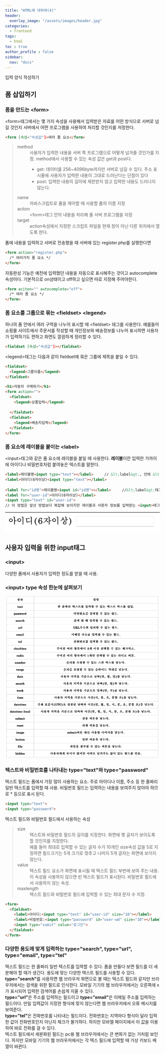 ```yaml
---
title: "HTML에 대하여(4)"
header:
  overlay_image: "/assets/images/header.jpg"
categories:
  - frontend
tags:
  - html
toc : true
author_profile : false
sidebar:
  nav: "docs"
---
```

<p>입력 양식 작성하기</p>

## 폼 삽입하기

### 폼을 만드는 &lt;form&gt;

<p>&lt;form&gt;태그에서는 몇 가지 속성을 사용해서 입력받은 자료를 어떤 방식으로 서버로 넘길 것인지 서버에서 어떤 프로그램을 사용하여 처리할 것인지를 저정한다.</p>

```html
<form [속성="속성값"]>여러 폼 요소</form>
```
<p>
  <blockquote>
    <dl>
      <dt>method</dt>
      <dd>사용자가 입력한 내용을 서버 쪽 프로그램으로 어떻게 넘겨줄 것인가를 지정. method에서 사용할 수 있는 속성 값은 get과 post다.<br>
        <ul>
          <li>get: 데이터를 256~4096byte까지만 서버로 넘길 수 있다. 주소 표시줄에 사용자가 입력한 내용이 그대로 드러난다는 단점이 있다</li>
          <li>post: 입력한 내용의 길이에 제한받지 않고 입력한 내용도 드러나지 않는다.</li>
        </ul></dd>
      <dt>name</dt>
      <dd>자바스크립트로 폼을 제어할 때 사용할 폼의 이름 지정</dd>
      <dt>aciton</dt>
      <dd>&lt;form&gt;태그 안의 내용을 처리해 줄 서버 프로그램을 지정</dd>
      <dt>target</dt>
      <dd>action속성에서 지정한 스크립트 파일을 현재 창이 아닌 다른 위치에서 열도록 한다.</dd>
    </dl>
  </blockquote>
</p>

<p>폼에 내용을 입력하고 서버로 전송했을 때 서버에 있는 register.php를 실행한다면</p>

```html
<form action="register.php">
  /* 여러가지 폼 요소 */
</form>
```

<p>자동완성 기능은 예전에 입력했던 내용을 자동으로 표시해주는 것이고 autocomplete속성이다. 기본적으로 on상태이고 off하고 싶으면 따로 지정해 주어야한다.</p>

```html
<form aciton="" autocomplete="off">
  /* 여러 폼 요소 */
</form>
```

### 폼 요소를 그룹으로 묶는 &lt;fieldset&gt; &lt;legend&gt;

<p>하나의 폼 안에서 여러 구역을 나누어 표시할 때 &lt;fieldset&gt; 태그를 사용한다. 예를들어 쇼핑물 사이트에서 주문서를 작성할 때 개인정보와 배송정보를 나누어 표시하면 사용자가 입력하기도 편하고 화면도 깔끔하게 정리할 수 있다.</p>

```html
<fieldset [속성="속성값"]></fieldset>
```

<p>&lt;legend&gt;태그는 다음과 같이 fieldset에 묶은 그룹에 제목을 붙일 수 있다.</p>

```html
<fieldset>
  <legend>그룹이름</legend>
</fieldset>
```

```html
<h1>자동차 구매하기</h1>
<form action="">
  <fieldset>
    <legend>상품입력</legend>

  </fieldset>
  <fieldset>
    <legend>배송지입력</legend>
  </fieldset>
</form>
```

### 폼 요소에 레이블을 붙이는 &lt;label&gt;

<p>&lt;input&gt;태그와 같은 폼 요소에 레이블을 붙일 때 사용한다. <b>레이블</b>이란 입력란 가까이에 아이디나 비밀번호처럼 붙여놓은 텍스트를 말한다.</p>

```html
<label>레이블명<input type="text"></label>     // &lt;label&gt;, 안에 &lt;input&gt; 넣기
<label>아이디(6자이상)<input type="text"></label>

<label for="id명">레이블명<input id="id명"></label>     //&lt;label&gt;태그와 폼 요소를 따로 쓰고 연결하기
<label for="user-id">아이디(6자이상)</label>
<input type="text" id="user-id">
// 이 방법은 앞선 방법보다 복잡해 보이지만 레이블과 사용자 정보를 입력받는 <input>태그가 떨어져 있더라도 둘 사이를 쉽게 연결할 수 있다.
```

![image](/assets/images/fifthpost(1).jpg)

## 사용자 입력을 위한 input태그

### &lt;input&gt;

<p>다양한 폼에서 사용자가 입력한 정도를 받을 때 사용.</p>

### &lt;input&gt; type 속성 한눈에 살펴보기

![image](/assets/images/fifthpost(2).jpg)

### 텍스트와 비밀번호를 나타내는 type="text"와 type="password"

<p>텍스트 필드는 폼에서 가장 많이 사용하는 요소. 주로 아이디나 이름, 주소 등 한 줄짜리 일반 텍스트를 입력할 때 사용. 비밀번호 필드는 입력하는 내용을 보여주지 않아야 하므로 * 등으로 표시 된다.</p>

```html
<input type="text">
<input type="password">
```
<p>텍스트 필드와 비밀번호 필드에서 사용하는 속성</p>

<p>
  <blockquote>
    <dl>
      <dt>size</dt>
      <dd>텍스트와 비밀번호 필드의 길이를 지정한다. 화면에 몇 글자가 보이도록 할 것인지를 지정한다. <br>예를 들어 최대로 입력할 수 있는 글자 수가 10개인 size속성 값을 5로 지정하면 필드크기는 5개 크기로 맞추고 나머지 5개 글자는 화면에 보이지 않는다.</dd>
      <dt>value</dt>
      <dd>텍스트 필드 요소가 화면에 표시될 때 텍스트 필드 부번에 보여 주는 내용. 이 속성을 사용하지 않으면 빈 텍스트 필드가 표시된다. 비밀번호 필드에서 사용하지 않는 속성.</dd>
      <dt>maxlength</dt>
      <dd>텍스트 필드와 비밀번호 필드에 입력할 수 있는 최대 문자 수 지정.</dd>
    </dl>
  </blockquote>
</p>


```html
<form>
  <fieldset>
    <label>아이디:<input type="text" id="user-id" size="10"></label>
    <label>비빌번호:<input type="password" id="user-wd" size="10"></label>
    <input type="sumit" value="로그인">
  </fieldset>
</form>
```

### 다양한 용도에 맞게 입력하는 type="search", type="url", type="email", type="tel"

<p>텍스트 필드는 한 줄짜리 일반 텍스트를 입력할 수 있다. 폼을 만들다 보면 필드를 더 세분해야 할 때가 생긴다. 용도에 맞는 다양한 텍스트 필드를 사용할 수 있다.<br><b>type="search"</b>를 사용하면 웹 브라우저 화면으로 볼 때는 텍스트 필드와 같지만 브라우저에서는 검색을 위한 필드로 인식한다. 모바일 기기의 웹 브라우저에서는 오른쪽에 x가 표시되어 입력한 검색어를 손쉽게 지울 수 있다.<br><b>type="url"</b>은 주소를 입력하는 필드이고 <b>type="email"</b>은 이메일 주소를 입력하는 필드이다. 만일 입력값이 지정한 형식에 맞지 않는다면 웹 브라우저에서 오류 메시지를 보여준다.<br><b>type="tel"</b>은 전화번호를 나타내는 필드이다. 전화번호는 지역마다 형식이 달라 입력한 값이 전화번호인지 아닌지 체크가 불가하다. 하지만 모바엘 페이지에서 이 값을 이용하여 바로 전화를 걸 수 있다.<br>텍스트 필드에서 세분화된 필드는 pc용 웹 브라우저에서는 큰 변화가 없는 거처럼 보인다. 하지만 모바일 기기의 웹 브라우저에서는 각 텍스 필드에 입력할 때 가상 키보드 배열이 바뀐다.</p>